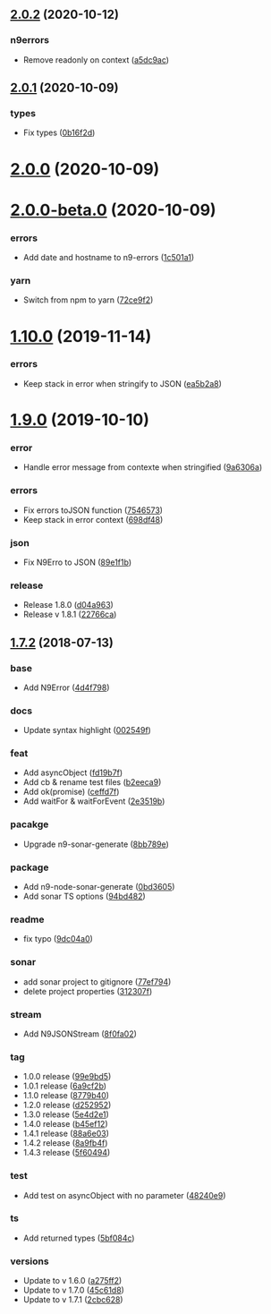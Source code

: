 ## [2.0.2](https://github.com/neo9/n9-node-utils/compare/2.0.1...2.0.2) (2020-10-12)


### n9errors

* Remove readonly on context ([a5dc9ac](https://github.com/neo9/n9-node-utils/commit/a5dc9ac43f2014612be6e7167dc7c9ff51327efa))

## [2.0.1](https://github.com/neo9/n9-node-utils/compare/2.0.0...2.0.1) (2020-10-09)


### types

* Fix types ([0b16f2d](https://github.com/neo9/n9-node-utils/commit/0b16f2d95f50e1968708ced08d7206173f609821))

# [2.0.0](https://github.com/neo9/n9-node-utils/compare/2.0.0-beta.0...2.0.0) (2020-10-09)

# [2.0.0-beta.0](https://github.com/neo9/n9-node-utils/compare/v1.10.0...2.0.0-beta.0) (2020-10-09)


### errors

* Add date and hostname to n9-errors ([1c501a1](https://github.com/neo9/n9-node-utils/commit/1c501a164d4b661dff06c44b0452d25273a72711))

### yarn

* Switch from npm to yarn ([72ce9f2](https://github.com/neo9/n9-node-utils/commit/72ce9f29d3f699da826a60547836a78ac6c5a5f3))



# [1.10.0](https://github.com/neo9/n9-node-utils/compare/v1.10.0...2.0.0-beta.0) (2019-11-14)


### errors

* Keep stack in error when stringify to JSON ([ea5b2a8](https://github.com/neo9/n9-node-utils/commit/ea5b2a8261acbd238f2b06e669347e66db4ba34e))



# [1.9.0](https://github.com/neo9/n9-node-utils/compare/v1.10.0...2.0.0-beta.0) (2019-10-10)


### error

* Handle error message from contexte when stringified ([9a6306a](https://github.com/neo9/n9-node-utils/commit/9a6306a86083996381b5adf4b75f0a4b2dbe911d))

### errors

* Fix errors toJSON function ([7546573](https://github.com/neo9/n9-node-utils/commit/7546573fd0604538b0e057c3b45992c87cfa2c55))
* Keep stack in error context ([698df48](https://github.com/neo9/n9-node-utils/commit/698df486da9c59bef1664b50fc11adcea4107885))

### json

* Fix N9Erro to JSON ([89e1f1b](https://github.com/neo9/n9-node-utils/commit/89e1f1b79f4575fd4188cf617d51ff41786d3f34))

### release

* Release 1.8.0 ([d04a963](https://github.com/neo9/n9-node-utils/commit/d04a96355aaa61551a90fae52a1ff283ec66a93d))
* Release v 1.8.1 ([22766ca](https://github.com/neo9/n9-node-utils/commit/22766ca582b62aa491c8ff3a2ae8cfe57a32a691))



## [1.7.2](https://github.com/neo9/n9-node-utils/compare/v1.10.0...2.0.0-beta.0) (2018-07-13)


### base

* Add N9Error ([4d4f798](https://github.com/neo9/n9-node-utils/commit/4d4f79854c70c5ba4a73d0e250d76fdeb7b3cc81))

### docs

* Update syntax highlight ([002549f](https://github.com/neo9/n9-node-utils/commit/002549f7bf4933cf265ecf2af40dc17339cef557))

### feat

* Add asyncObject ([fd19b7f](https://github.com/neo9/n9-node-utils/commit/fd19b7f365e19ac37b0b5d17cc718c2314c19136))
* Add cb & rename test files ([b2eeca9](https://github.com/neo9/n9-node-utils/commit/b2eeca90e25fd676407f05c54adcbb4bd7b4056d))
* Add ok(promise) ([ceffd7f](https://github.com/neo9/n9-node-utils/commit/ceffd7f95266fd6ba194dc16bdbbd48eacf293a4))
* Add waitFor & waitForEvent ([2e3519b](https://github.com/neo9/n9-node-utils/commit/2e3519b7eea93a2f44dfec1c7ceccda3571cbfc2))

### pacakge

* Upgrade n9-sonar-generate ([8bb789e](https://github.com/neo9/n9-node-utils/commit/8bb789eb67e68b5221944352ce92f7d41f2b4845))

### package

* Add n9-node-sonar-generate ([0bd3605](https://github.com/neo9/n9-node-utils/commit/0bd3605c12b70324a2b3e9b8b338aaebb7bf243c))
* Add sonar TS options ([94bd482](https://github.com/neo9/n9-node-utils/commit/94bd482531882b8bfb0edd969566e97af2e53e6e))

### readme

* fix typo ([9dc04a0](https://github.com/neo9/n9-node-utils/commit/9dc04a0ac73dfd42354f391bd0ce670383c4a8d2))

### sonar

* add sonar project to gitignore ([77ef794](https://github.com/neo9/n9-node-utils/commit/77ef7949295e29144cda4ef9da09219a8441bb58))
* delete project properties ([312307f](https://github.com/neo9/n9-node-utils/commit/312307f65f973435c6ddba6b067aa709e085c548))

### stream

* Add N9JSONStream ([8f0fa02](https://github.com/neo9/n9-node-utils/commit/8f0fa023d445044e270337b65de9a3ba53f550a9))

### tag

* 1.0.0 release ([99e9bd5](https://github.com/neo9/n9-node-utils/commit/99e9bd59b0a718c1ae9fb47499ec4a9cda8cc2b2))
* 1.0.1 release ([6a9cf2b](https://github.com/neo9/n9-node-utils/commit/6a9cf2baff58e251e3d94b35e0329282f70ef4f3))
* 1.1.0 release ([8779b40](https://github.com/neo9/n9-node-utils/commit/8779b4023a26fd88b390d50ad545be6e10e1f4cb))
* 1.2.0 release ([d252952](https://github.com/neo9/n9-node-utils/commit/d252952a5cc0312a121d2904b0cd8391a284fda6))
* 1.3.0 release ([5e4d2e1](https://github.com/neo9/n9-node-utils/commit/5e4d2e1ea8f9e265d7398cc526808b9a5f546a06))
* 1.4.0 release ([b45ef12](https://github.com/neo9/n9-node-utils/commit/b45ef1293d431fc58fd7afa7d0b89d6e0fba0554))
* 1.4.1 release ([88a6e03](https://github.com/neo9/n9-node-utils/commit/88a6e03ea870534d4c26d92849f5f365af7f2040))
* 1.4.2 release ([8a9fb4f](https://github.com/neo9/n9-node-utils/commit/8a9fb4f78adec77b56babf405f7e8baddbb94c5c))
* 1.4.3 release ([5f60494](https://github.com/neo9/n9-node-utils/commit/5f60494a810238aa055810edc2909409e7ad9ffc))

### test

* Add test on asyncObject with no parameter ([48240e9](https://github.com/neo9/n9-node-utils/commit/48240e9f27c8377e90eeb2876ba55b03d1dc6cdc))

### ts

* Add returned types ([5bf084c](https://github.com/neo9/n9-node-utils/commit/5bf084c8bd37998ae384ace1774183fb650d2be3))

### versions

* Update to v 1.6.0 ([a275ff2](https://github.com/neo9/n9-node-utils/commit/a275ff2391e93d1308432b36266e7f2297accdbc))
* Update to v 1.7.0 ([45c61d8](https://github.com/neo9/n9-node-utils/commit/45c61d8446167b66496ba58db044cc935e95c42f))
* Update to v 1.7.1 ([2cbc628](https://github.com/neo9/n9-node-utils/commit/2cbc628318d92754e259a152c50656e2f59160fd))

